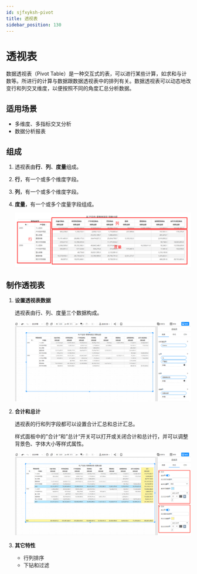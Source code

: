 ```yaml
---
id: sjfxyksh-pivot
title: 透视表
sidebar_position: 130
---
```


# 透视表

数据透视表（Pivot Table）是一种交互式的表，可以进行某些计算，如求和与计数等。所进行的计算与数据跟数据透视表中的排列有关。数据透视表可以动态地改变行和列交叉维度，以便按照不同的角度汇总分析数据。

## 适用场景

- 多维度、多指标交叉分析
- 数据分析报表

## 组成

1. 透视表由**行**、**列**、**度量**组成。

2. **行**，有一个或多个维度字段。

3. **列**，有一个或多个维度字段。

4. **度量**，有一个或多个度量字段组成。

   ![image-20230127160451976](../../../static/img/datafor/visualizer/image-20230127160451976.png)

## 制作透视表

1. **设置透视表数据**

   透视表由行、列、度量三个数据构成。

   ![image-20230127160630914](../../../static/img/datafor/visualizer/image-20230127160630914.png)

2. **合计和总计**

   透视表的行和列字段都可以设置合计汇总和总计汇总。

   样式面板中的”合计“和”总计“开关可以打开或关闭合计和总计行，并可以调整背景色、字体大小等样式属性。

   ![image-20230127160913520](../../../static/img/datafor/visualizer/image-20230127160913520.png)

3. **其它特性**

   - 行列排序
   - 下钻和过滤
